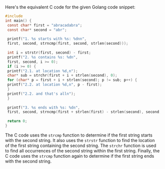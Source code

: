 Here's the equivalent C code for the given Golang code snippet:
```c
#include 
int main() {
 const char* first = "abracadabra";
 const char* second = "abr";
 
 printf("1. %s starts with %s: %dnn", 
 first, second, strncmp(first, second, strlen(second)));
 
 int i = strstr(first, second) - first;
 printf("2. %s contains %s: %dn", 
 first, second, i >= 0);
 if (i >= 0) {
 printf("2.1. at location %d,n");
 char* sub = strchr(first + i + strlen(second), 0);
 for (char* p = first + i + strlen(second); p != sub; p++) {
 printf("2.2. at location %d,n", p - first);
 }
 printf("2.2. and that's alln");
 }
 
 printf("3. %s ends with %s: %dn", 
 first, second, strncmp(first + strlen(first) - strlen(second), second, strlen(second)));
 
 return 0;
}
```
The C code uses the `strcmp` function to determine if the first string starts with the second string. It also uses the `strstr` function to find the location of the first string containing the second string. The `strchr` function is used to find all occurrences of the second string within the first string. Finally, the C code uses the `strcmp` function again to determine if the first string ends with the second string.

